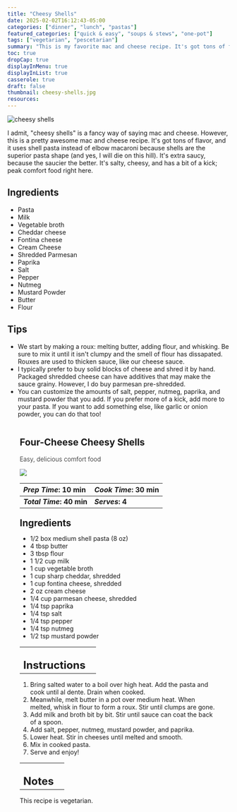 ```yaml
---
title: "Cheesy Shells"
date: 2025-02-02T16:12:43-05:00
categories: ["dinner", "lunch", "pastas"]
featured_categories: ["quick & easy", "soups & stews", "one-pot"]
tags: ["vegetarian", "pescetarian"]
summary: "This is my favorite mac and cheese recipe. It's got tons of flavor, and it uses shell pasta instead of elbow macaroni because shells are the superior pasta shape (and yes, I will die on this hill). It's extra saucy, because the saucier the better. It's salty, cheesy, and has a bit of a kick; peak comfort food right here."
toc: true
dropCap: true
displayInMenu: true
displayInList: true
casserole: true
draft: false
thumbnail: cheesy-shells.jpg
resources:
---
```


![cheesy shells](../../cheesy-shells.jpg)


I admit, "cheesy shells" is a fancy way of saying mac and cheese. However, this is a pretty awesome mac and cheese recipe. It's got tons of flavor, and it uses shell pasta instead of elbow macaroni because shells are the superior pasta shape (and yes, I will die on this hill). It's extra saucy, because the saucier the better. It's salty, cheesy, and has a bit of a kick; peak comfort food right here.

## Ingredients

- Pasta
- Milk
- Vegetable broth
- Cheddar cheese
- Fontina cheese
- Cream Cheese
- Shredded Parmesan
- Paprika
- Salt
- Pepper
- Nutmeg
- Mustard Powder
- Butter
- Flour

## Tips

- We start by making a roux: melting butter, adding flour, and whisking. Be sure to mix it until it isn't clumpy and the smell of flour has dissapated. Rouxes are used to thicken sauce, like our cheese sauce.
- I typically prefer to buy solid blocks of cheese and shred it by hand. Packaged shredded cheese can have additives that may make the sauce grainy. However, I do buy parmesan pre-shredded. 
- You can customize the amounts of salt, pepper, nutmeg, paprika, and mustard powder that you add. If you prefer more of a kick, add more to your pasta. If you want to add something else, like garlic or onion powder, you can do that too!

<div class = "bg-pink-100 dark:bg-gray-700"  id = "recipe"> 
<div class = "bg-pink-100 dark:bg-gray-700"  style = "padding-left:2em; margin-top:0; margin-bottom:0;">

<div style="display:grid; align-items:start; justify-content:space-between; padding-right:2em" class="grid-cols-2 gap-2 md:gap-4 lg:gap-8 xl:gap-12"><div class = "mb-8"><h2>Four-Cheese Cheesy Shells</h2><p style = "font-weight: 300;">Easy, delicious comfort food</p></div> <img src="../../cheesy-shells.jpg" class="w-full h-auto mx-auto"> </div>

| _Prep Time_: 10 min  | _Cook Time_: 30 min  |
| :--- | :--- |
| **_Total Time_: 40 min** | **_Serves_: 4**  |

</div>
<div style="padding-left:2em; padding-right:2em; border-width:3px; margin-top:0;" class="bg-white dark:bg-gray-900 border-pink-100 dark:border-gray-700 dark:!text-white">
 <div><h2 style = "margin-top:1em; margin-bottom:0;" >Ingredients</h2></div>
 
- 1/2 box medium shell pasta (8 oz)
- 4 tbsp butter
- 3 tbsp flour
- 1 1/2 cup milk
- 1 cup vegetable broth
- 1 cup sharp cheddar, shredded
- 1 cup fontina cheese, shredded
- 2 oz cream cheese
- 1/4 cup parmesan cheese, shredded
- 1/4 tsp paprika
- 1/4 tsp salt
- 1/4 tsp pepper
- 1/4 tsp nutmeg
- 1/2 tsp mustard powder

|   |    |
| :--- | :--- |
| <div><h2 style = "margin-top:1em; margin-bottom:0;" >Instructions</h2></div>|   |

1. Bring salted water to a boil over high heat. Add the pasta and cook until al dente. Drain when cooked.
2. Meanwhile, melt butter in a pot over medium heat. When melted, whisk in flour to form a roux. Stir until clumps are gone.
3. Add milk and broth bit by bit. Stir until sauce can coat the back of a spoon.
4. Add salt, pepper, nutmeg, mustard powder, and paprika.
5. Lower heat. Stir in cheeses until melted and smooth.
6. Mix in cooked pasta.
7. Serve and enjoy!

|   |    |
| :--- | :--- |
| <div><h2 style = "margin-top:1em; margin-bottom:0;" >Notes</h2></div>|   |

This recipe is vegetarian.

</div>
</div>
